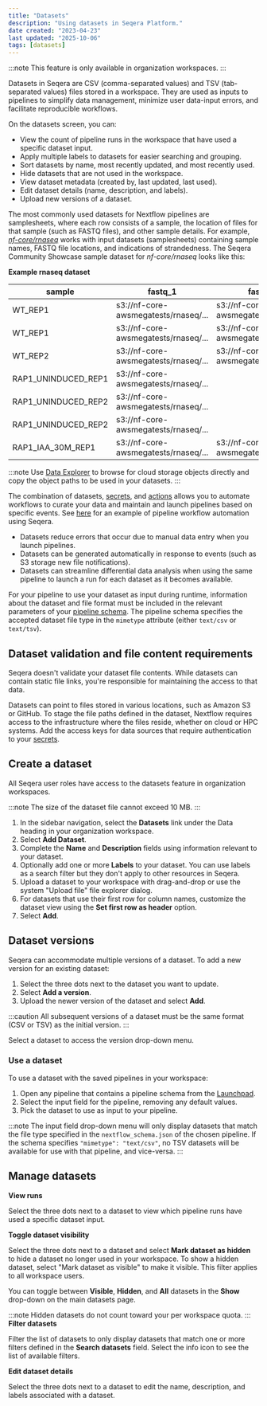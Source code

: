 ```yaml
---
title: "Datasets"
description: "Using datasets in Seqera Platform."
date created: "2023-04-23"
last updated: "2025-10-06"
tags: [datasets]
---
```


:::note
This feature is only available in organization workspaces.
:::

Datasets in Seqera are CSV (comma-separated values) and TSV (tab-separated values) files stored in a workspace. They are used as inputs to pipelines to simplify data management, minimize user data-input errors, and facilitate reproducible workflows.

On the datasets screen, you can:

- View the count of pipeline runs in the workspace that have used a specific dataset input.
- Apply multiple labels to datasets for easier searching and grouping.
- Sort datasets by name, most recently updated, and most recently used.
- Hide datasets that are not used in the workspace.
- View dataset metadata (created by, last updated, last used).
- Edit dataset details (name, description, and labels).
- Upload new versions of a dataset.

The most commonly used datasets for Nextflow pipelines are samplesheets, where each row consists of a sample, the location of files for that sample (such as FASTQ files), and other sample details. For example, [*nf-core/rnaseq*](https://github.com/nf-core/rnaseq) works with input datasets (samplesheets) containing sample names, FASTQ file locations, and indications of strandedness. The Seqera Community Showcase sample dataset for *nf-core/rnaseq* looks like this:

**Example rnaseq dataset**

|sample |fastq_1 |fastq_2 |strandedness|
|-------------------|------------------------------------|---------------------------------------------|------------|
|WT_REP1            |s3://nf-core-awsmegatests/rnaseq/...|s3://nf-core-awsmegatests/rnaseq/...         |reverse     |
|WT_REP1            |s3://nf-core-awsmegatests/rnaseq/...|s3://nf-core-awsmegatests/rnaseq/...         |reverse     |
|WT_REP2            |s3://nf-core-awsmegatests/rnaseq/...|s3://nf-core-awsmegatests/rnaseq/...         |reverse     |
|RAP1_UNINDUCED_REP1|s3://nf-core-awsmegatests/rnaseq/...|                                             |reverse     |
|RAP1_UNINDUCED_REP2|s3://nf-core-awsmegatests/rnaseq/...|                                             |reverse     |
|RAP1_UNINDUCED_REP2|s3://nf-core-awsmegatests/rnaseq/...|                                             |reverse     |
|RAP1_IAA_30M_REP1  |s3://nf-core-awsmegatests/rnaseq/...|s3://nf-core-awsmegatests/rnaseq/...         |reverse     |

:::note
Use [Data Explorer](../data/data-explorer) to browse for cloud storage objects directly and copy the object paths to be used in your datasets.
:::

The combination of datasets, [secrets](../secrets/overview), and [actions](../pipeline-actions/overview) allows you to automate workflows to curate your data and maintain and launch pipelines based on specific events. See [here](https://seqera.io/blog/workflow-automation/) for an example of pipeline workflow automation using Seqera.

- Datasets reduce errors that occur due to manual data entry when you launch pipelines.
- Datasets can be generated automatically in response to events (such as S3 storage new file notifications).
- Datasets can streamline differential data analysis when using the same pipeline to launch a run for each dataset as it becomes available.

For your pipeline to use your dataset as input during runtime, information about the dataset and file format must be included in the relevant parameters of your [pipeline schema](../pipeline-schema/overview). The pipeline schema specifies the accepted dataset file type in the `mimetype` attribute (either `text/csv` or `text/tsv`).

## Dataset validation and file content requirements

Seqera doesn't validate your dataset file contents. While datasets can contain static file links, you're responsible for maintaining the access to that data.

Datasets can point to files stored in various locations, such as Amazon S3 or GitHub. To stage the file paths defined in the dataset, Nextflow requires access to the infrastructure where the files reside, whether on cloud or HPC systems. Add the access keys for data sources that require authentication to your [secrets](../secrets/overview).

## Create a dataset

All Seqera user roles have access to the datasets feature in organization workspaces. 

:::note
The size of the dataset file cannot exceed 10 MB.
:::

1. In the sidebar navigation, select the **Datasets** link under the Data heading in your organization workspace.
2. Select **Add Dataset**.
3. Complete the **Name** and **Description** fields using information relevant to your dataset.
4. Optionally add one or more **Labels** to your dataset. You can use labels as a search filter but they don't apply to other resources in Seqera.
4. Upload a dataset to your workspace with drag-and-drop or use the system "Upload file" file explorer dialog.
5. For datasets that use their first row for column names, customize the dataset view using the **Set first row as header** option.
6. Select **Add**. 

## Dataset versions

Seqera can accommodate multiple versions of a dataset. To add a new version for an existing dataset:

1. Select the three dots next to the dataset you want to update.
2. Select **Add a version**.
3. Upload the newer version of the dataset and select **Add**.

:::caution
All subsequent versions of a dataset must be the same format (CSV or TSV) as the initial version.
:::

Select a dataset to access the version drop-down menu.

### Use a dataset

To use a dataset with the saved pipelines in your workspace:

1. Open any pipeline that contains a pipeline schema from the [Launchpad](../launch/launchpad).
2. Select the input field for the pipeline, removing any default values.
3. Pick the dataset to use as input to your pipeline.

:::note
The input field drop-down menu will only display datasets that match the file type specified in the `nextflow_schema.json` of the chosen pipeline. If the schema specifies `"mimetype": "text/csv"`, no TSV datasets will be available for use with that pipeline, and vice-versa.
:::

## Manage datasets

**View runs**

Select the three dots next to a dataset to view which pipeline runs have used a specific dataset input. 

**Toggle dataset visibility**

Select the three dots next to a dataset and select **Mark dataset as hidden** to hide a dataset no longer used in your workspace. To show a hidden dataset, select "Mark dataset as visible" to make it visible. This filter applies to all workspace users. 

You can toggle between **Visible**, **Hidden**, and **All** datasets in the **Show** drop-down on the main datasets page.

:::note
Hidden datasets do not count toward your per workspace quota.
:::
**Filter datasets**

Filter the list of datasets to only display datasets that match one or more filters defined in the **Search datasets** field. Select the info icon to see the list of available filters.

**Edit dataset details**

Select the three dots next to a dataset to edit the name, description, and labels associated with a dataset.

